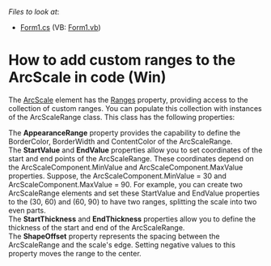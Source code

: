 <!-- default file list -->
*Files to look at*:

* [Form1.cs](./CS/Q205964/Form1.cs) (VB: [Form1.vb](./VB/Q205964/Form1.vb))
<!-- default file list end -->
# How to add custom ranges to the ArcScale in code (Win)


<p>The <a href="http://documentation.devexpress.com/#WindowsForms/clsDevExpressXtraGaugesCoreModelArcScaletopic">ArcScale</a> element has the <a href="http://documentation.devexpress.com/#WindowsForms/DevExpressXtraGaugesCoreModelArcScale_Rangestopic">Ranges</a> property, providing access to the collection of custom ranges. You can populate this collection with instances of the ArcScaleRange class. This class has the following properties:</p><p>The <strong>AppearanceRange</strong> property provides the capability to define the BorderColor, BorderWidth and ContentColor of the ArcScaleRange.<br />
The <strong>StartValue</strong> and <strong>EndValue</strong> properties allow you to set coordinates of the start and end points of the ArcScaleRange. These coordinates depend on the ArcScaleComponent.MinValue and ArcScaleComponent.MaxValue properties. Suppose, the ArcScaleComponent.MinValue = 30 and ArcScaleComponent.MaxValue = 90. For example, you can create two ArcScaleRange elements and set these StartValue and EndValue properties to the (30, 60) and (60, 90) to have two ranges, splitting the scale into two even parts.<br />
The <strong>StartThickness</strong> and <strong>EndThickness</strong> properties allow you to define the thickness of the start and end of the ArcScaleRange.<br />
The <strong>ShapeOffset</strong> property represents the spacing between the ArcScaleRange and the scale's edge. Setting negative values to this property moves the range to the center.</p>

<br/>



